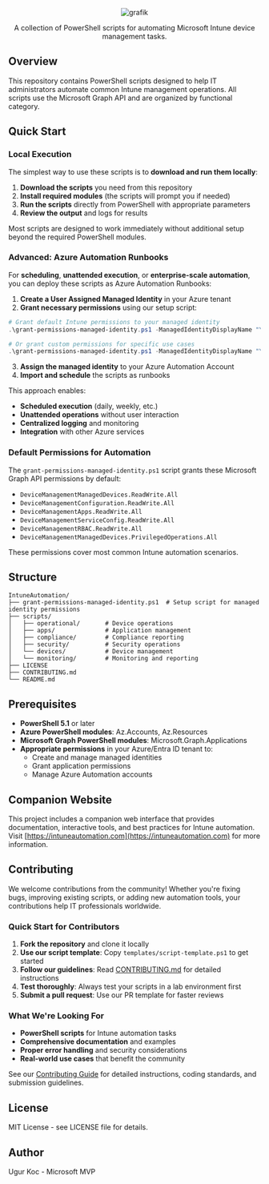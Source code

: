 <p align="center">
  <img src="https://github.com/user-attachments/assets/90e81af6-faca-47a6-92ae-00d916977860" alt="grafik" />
</p>

<p align="center">
  A collection of PowerShell scripts for automating Microsoft Intune device management tasks.
</p>



## Overview

This repository contains PowerShell scripts designed to help IT administrators automate common Intune management operations. All scripts use the Microsoft Graph API and are organized by functional category.

## Quick Start

### Local Execution

The simplest way to use these scripts is to **download and run them locally**:

1. **Download the scripts** you need from this repository
2. **Install required modules** (the scripts will prompt you if needed)
3. **Run the scripts** directly from PowerShell with appropriate parameters
4. **Review the output** and logs for results

Most scripts are designed to work immediately without additional setup beyond the required PowerShell modules.

### Advanced: Azure Automation Runbooks

For **scheduling**, **unattended execution**, or **enterprise-scale automation**, you can deploy these scripts as Azure Automation Runbooks:

1. **Create a User Assigned Managed Identity** in your Azure tenant
2. **Grant necessary permissions** using our setup script:

```powershell
# Grant default Intune permissions to your managed identity
.\grant-permissions-managed-identity.ps1 -ManagedIdentityDisplayName "YourManagedIdentityName"

# Or grant custom permissions for specific use cases
.\grant-permissions-managed-identity.ps1 -ManagedIdentityDisplayName "YourManagedIdentityName" -CustomPermissions @("User.Read.All", "Group.Read.All")
```

3. **Assign the managed identity** to your Azure Automation Account
4. **Import and schedule** the scripts as runbooks

This approach enables:
- **Scheduled execution** (daily, weekly, etc.)
- **Unattended operations** without user interaction
- **Centralized logging** and monitoring
- **Integration** with other Azure services

### Default Permissions for Automation

The `grant-permissions-managed-identity.ps1` script grants these Microsoft Graph API permissions by default:

- `DeviceManagementManagedDevices.ReadWrite.All`
- `DeviceManagementConfiguration.ReadWrite.All`
- `DeviceManagementApps.ReadWrite.All`
- `DeviceManagementServiceConfig.ReadWrite.All`
- `DeviceManagementRBAC.ReadWrite.All`
- `DeviceManagementManagedDevices.PrivilegedOperations.All`

These permissions cover most common Intune automation scenarios.

## Structure

```
IntuneAutomation/
├── grant-permissions-managed-identity.ps1  # Setup script for managed identity permissions
├── scripts/
│   ├── operational/       # Device operations
│   ├── apps/              # Application management
│   ├── compliance/        # Compliance reporting
│   ├── security/          # Security operations
│   └── devices/           # Device management
│   └── monitoring/        # Monitoring and reporting
├── LICENSE
├── CONTRIBUTING.md
└── README.md
```

## Prerequisites

- **PowerShell 5.1** or later
- **Azure PowerShell modules**: Az.Accounts, Az.Resources
- **Microsoft Graph PowerShell modules**: Microsoft.Graph.Applications
- **Appropriate permissions** in your Azure/Entra ID tenant to:
  - Create and manage managed identities
  - Grant application permissions
  - Manage Azure Automation accounts

## Companion Website

This project includes a companion web interface that provides documentation, interactive tools, and best practices for Intune automation. Visit [https://intuneautomation.com](https://intuneautomation.com) for more information.

## Contributing

We welcome contributions from the community! Whether you're fixing bugs, improving existing scripts, or adding new automation tools, your contributions help IT professionals worldwide.

### Quick Start for Contributors

1. **Fork the repository** and clone it locally
2. **Use our script template**: Copy `templates/script-template.ps1` to get started
3. **Follow our guidelines**: Read [CONTRIBUTING.md](CONTRIBUTING.md) for detailed instructions
4. **Test thoroughly**: Always test your scripts in a lab environment first
5. **Submit a pull request**: Use our PR template for faster reviews

### What We're Looking For

- **PowerShell scripts** for Intune automation tasks
- **Comprehensive documentation** and examples
- **Proper error handling** and security considerations
- **Real-world use cases** that benefit the community

See our [Contributing Guide](CONTRIBUTING.md) for detailed instructions, coding standards, and submission guidelines.

## License

MIT License - see LICENSE file for details.

## Author

Ugur Koc - Microsoft MVP
